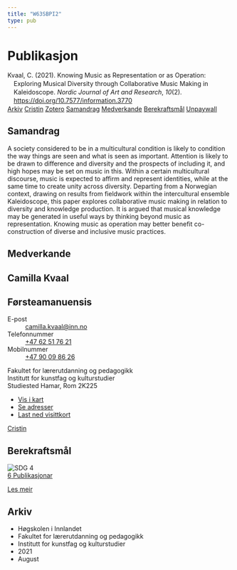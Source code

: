```yaml
---
title: "W63SBPI2"
type: pub
---
```

<h1>Publikasjon</h1>
<article id="csl-bib-container-W63SBPI2" class="csl-bib-container">
  <div class="csl-bib-body" style="line-height: 1.35; padding-left: 1em; text-indent:-1em;">
  <div class="csl-entry">Kvaal, C. (2021). Knowing Music as Representation or as Operation: Exploring Musical Diversity through Collaborative Music Making in Kaleidoscope. <i>Nordic Journal of Art and Research</i>, <i>10</i>(2). <a href="https://doi.org/10.7577/information.3770">https://doi.org/10.7577/information.3770</a></div>
</div>
  <div class="csl-bib-buttons">
    <a href="#taxonomy-article-W63SBPI2" class="csl-bib-button">Arkiv</a>
    <a href="https://app.cristin.no/results/show.jsf?id=1928782" alt="Cristin URL" class="csl-bib-button">Cristin</a>
    <a href="http://zotero.org/groups/5402882/items/W63SBPI2" alt="Zotero URL" class="csl-bib-button">Zotero</a>
    <a href="#abstract-article-W63SBPI2" class="csl-bib-button">Samandrag</a>
    <a href="#contributors-article-W63SBPI2" class="csl-bib-button">Medverkande</a>
    <a href="#sdg-article-W63SBPI2" class="csl-bib-button">Berekraftsmål</a>
    <a href="https://journals.oslomet.no/index.php/information/article/download/3770/3958" class="csl-bib-button">Unpaywall</a>
  </div>
  <div id="csl-bib-meta-container-W63SBPI2"></div>
</article>
<div id="csl-bib-meta-W63SBPI2" class="csl-bib-meta">
  <article id="abstract-article-W63SBPI2" class="abstract-article">
    <h1>Samandrag</h1>
    A society considered to be in a multicultural condition is likely to condition the way things are seen and what is seen as important. Attention is likely to be drawn to difference and diversity and the prospects of including it, and high hopes may be set on music in this. Within a certain multicultural discourse, music is expected to affirm and represent identities, while at the same time to create unity across diversity. Departing from a Norwegian context, drawing on results from fieldwork within the intercultural ensemble Kaleidoscope, this paper explores collaborative music making in relation to diversity and knowledge production. It is argued that musical knowledge may be generated in useful ways by thinking beyond music as representation. Knowing music as operation may better benefit co-construction of diverse and inclusive music practices.
  </article>
  <article id="contributors-article-W63SBPI2" class="contributors-article">
    <h1>Medverkande</h1>
    <div class="personas"> <div class="vrtx-hinn-person-card"> <div class="photo"> <i class="lar la-user-circle missing-person"></i> </div> <div class="info"> <hgroup><h1>Camilla Kvaal</h1> <h2>Førsteamanuensis</h2> </hgroup><dl> <dt>E-post</dt> <dd> <a href="mailto:camilla.kvaal@inn.no">camilla.kvaal@inn.no</a> </dd> <dt>Telefonnummer</dt> <dd><a href="tel:+4762517621"> +47 62 51 76 21 </a></dd> <dt>Mobilnummer</dt> <dd><a href="tel:+4790098626"> +47 90 09 86 26 </a></dd> </dl> <p> Fakultet for lærerutdanning og pedagogikk<br> Institutt for kunstfag og kulturstudier<br> Studiested Hamar, Rom 2K225 </p> <ul class="vrtx-hinn-links"> <li><a href="https://www.google.com/maps?q=60.79677,11.07479">Vis i kart</a></li> <li><a href="https://www.inn.no/finn-en-ansatt/camilla-kvaal.html#vrtx-hinn-addresses">Se adresser</a></li> <li><a href="https://www.inn.no/finn-en-ansatt/camilla-kvaal.html?vrtx=vcf">Last ned visittkort</a></li> </ul> </div> </div> <a href="https://app.cristin.no/persons/show.jsf?id=590199" alt="Cristin URL" class="personas-cristin">Cristin</a> </div>
  </article>
  <article id="sdg-article-W63SBPI2" class="sdg-article">
    <h1>Berekraftsmål</h1>
    <div class="sdg-container"><div id="sdg4" class="sdg"> <img src="{{< params subfolder >}}images/sdg/sdg04_no.png" class="image" alt="SDG 4"> <div class="sdg-overlay"> <a href="{{< params subfolder >}}no/archive/?sdg=4#archive" class="sdg-publication-count"><span>6</span> Publikasjonar</a> <p><a href="NA" class="sdg-read-more">Les meir</a></p> </div> </div></div>
  </article>
  <article id="taxonomy-article-W63SBPI2" class="taxonomy-article">
    <h1>Arkiv</h1>
    <ul>
      <li>Høgskolen i Innlandet</li>
      <li>Fakultet for lærerutdanning og pedagogikk</li>
      <li>Institutt for kunstfag og kulturstudier</li>
      <li>2021</li>
      <li>August</li>
    </ul>
  </article>
</div>

